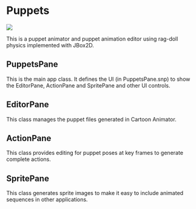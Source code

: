 # Puppets

![](https://reportmill.com/SnapCode/Samples/Puppets/Puppets.png)

This is a puppet animator and puppet animation editor using rag-doll physics implemented with
JBox2D.

## PuppetsPane

This is the main app class. It defines the UI (in PuppetsPane.snp) to show the EditorPane,
ActionPane and SpritePane and other UI controls.

## EditorPane

This class manages the puppet files generated in Cartoon Animator.

## ActionPane

This class provides editing for puppet poses at key frames to generate complete actions.

## SpritePane

This class generates sprite images to make it easy to include animated sequences in other applications.
